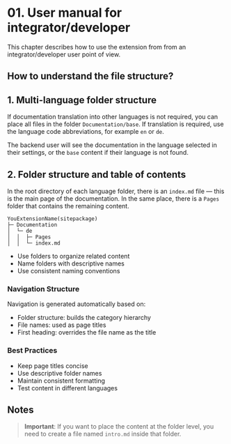 # 01. User manual for integrator/developer

This chapter describes how to use the extension from from an integrator/developer  user point of view.

## How to understand the file structure?

## 1. Multi-language folder structure

If documentation translation into other languages is not required, you can place all files in the folder
`Documentation/base`.
If translation is required, use the language code abbreviations, for example `en` or `de`.

The backend user will see the documentation in the language selected in their settings, or the `base` content if their language is not found.

## 2. Folder structure and table of contents

In the root directory of each language folder, there is an `index.md` file — this is the main page of the documentation.
In the same place, there is a `Pages` folder that contains the remaining content.

```text
YouExtensionName(sitepackage)
├─ Documentation
│  └─ de
│  │  ├─ Pages
│  │  └─ index.md
```


- Use folders to organize related content
- Name folders with descriptive names
- Use consistent naming conventions

### Navigation Structure
Navigation is generated automatically based on:

* Folder structure: builds the category hierarchy
* File names: used as page titles
* First heading: overrides the file name as the title


### Best Practices

* Keep page titles concise
* Use descriptive folder names
* Maintain consistent formatting
* Test content in different languages

## Notes

> **Important**: If you want to place the content at the folder level, you need to create a file named `intro.md` inside that folder.
